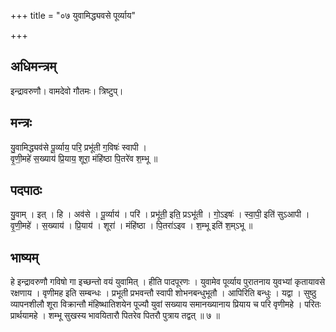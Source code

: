 +++
title = "०७ युवामिद्ध्यवसे पूर्व्याय"

+++
## अधिमन्त्रम्
इन्द्रावरुणौ। वामदेवो गौतमः। त्रिष्टुप्।

## मन्त्रः
यु॒वामिद्ध्यव॑से पू॒र्व्याय॒ परि॒ प्रभू॑ती ग॒विषः॑ स्वापी ।  
वृ॒णी॒महे॑ स॒ख्याय॑ प्रि॒याय॒ शूरा॒ मंहि॑ष्ठा पि॒तरे॑व श॒म्भू ॥

## पदपाठः
यु॒वाम् । इत् । हि । अव॑से । पू॒र्व्याय॑ । परि॑ । प्रभू॑ती॒ इति॒ प्रऽभू॑ती । गो॒ऽइषः॑ । स्वा॒पी॒ इति॑ सुऽआपी ।  
वृ॒णी॒महे॑ । स॒ख्याय॑ । प्रि॒याय॑ । शूरा॑ । मंहि॑ष्ठा । पि॒तरा॑ऽइव । श॒म्भू इति॑ श॒म्ऽभू ॥

## भाष्यम्
हे इन्द्रावरुणौ गविषो गा इच्छन्तो वयं युवामित् । हीति पादपूरणः । युवामेव पूर्व्याय पुरातनाय युवभ्यां कृतायावसे रक्षणाय । वृणीमह इति सम्बन्धः । प्रभूती प्रभवन्तौ स्वापी शोभनबन्धुभूतौ । आपिरिति बन्धुः । यद्वा । सुष्ठु व्यापनशीलौ शूरा विक्रान्तौ मंहिष्थातिशयेन पूज्यौ युवां सख्याय समानख्यानाय प्रियाय च परि वृणीमहे । परितः प्रार्थयामहे । शम्भू सुखस्य भावयितारौ पितरेव पितरौ पुत्राय तद्वत् ॥ ७ ॥